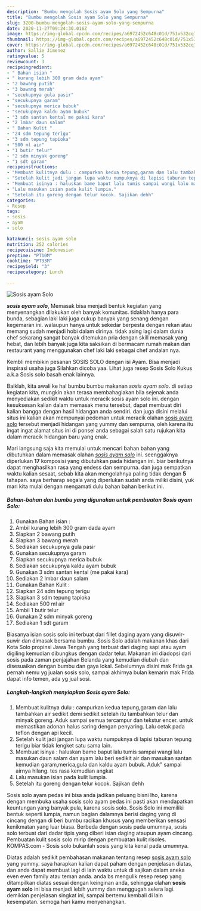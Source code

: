 ```yaml
---
description: "Bumbu mengolah Sosis ayam Solo yang Sempurna"
title: "Bumbu mengolah Sosis ayam Solo yang Sempurna"
slug: 3200-bumbu-mengolah-sosis-ayam-solo-yang-sempurna
date: 2020-11-27T09:24:30.016Z
image: https://img-global.cpcdn.com/recipes/a6972452c648c01d/751x532cq70/sosis-ayam-solo-foto-resep-utama.jpg
thumbnail: https://img-global.cpcdn.com/recipes/a6972452c648c01d/751x532cq70/sosis-ayam-solo-foto-resep-utama.jpg
cover: https://img-global.cpcdn.com/recipes/a6972452c648c01d/751x532cq70/sosis-ayam-solo-foto-resep-utama.jpg
author: Sallie Jimenez
ratingvalue: 5
reviewcount: 3
recipeingredient:
- " Bahan isian "
- " kurang lebih 300 gram dada ayam"
- "2 bawang putih"
- "3 bawang merah"
- "secukupnya gula pasir"
- "secukupnya garam"
- "secukupnya merica bubuk"
- "secukupnya kaldu ayam bubuk"
- "3 sdm santan kental me pakai kara"
- "2 lmbar daun salam"
- " Bahan Kulit "
- "24 sdm tepung terigu"
- "3 sdm tepung tapioka"
- "500 ml air"
- "1 butir telur"
- "2 sdm minyak goreng"
- "1 sdt garam"
recipeinstructions:
- "Membuat kulitnya dulu : campurkan kedua tepung,garam dan lalu tambahkan air sedikit demi sedikit setelah itu tambahkan telur dan minyak goreng. Aduk sampai semua tercampur dan tekstur encer. untuk memastikan adonan halus saring dengan penyaring. Lalu cetak pada teflon dengan api kecil."
- "Setelah kulit jadi jangan lupa waktu numpuknya di lapisi taburan tepung terigu biar tidak lengket satu sama lain."
- "Membuat isinya : haluskan bame baput lalu tumis sampai wangi lalu masukan daun salam dan ayam lalu beri sedikit air dan masukan santan kemudian garam,merica,gula dan kaldu ayam bubuk. Aduk&#34; sampai airnya hilang. tes rasa kemudian angkat"
- "Lalu masukan isian pada kulit lumpia."
- "Setelah itu goreng dengan telur kocok. Sajikan dehh"
categories:
- Resep
tags:
- sosis
- ayam
- solo

katakunci: sosis ayam solo 
nutrition: 252 calories
recipecuisine: Indonesian
preptime: "PT10M"
cooktime: "PT33M"
recipeyield: "3"
recipecategory: Lunch

---
```



![Sosis ayam Solo](https://img-global.cpcdn.com/recipes/a6972452c648c01d/751x532cq70/sosis-ayam-solo-foto-resep-utama.jpg)

<b><i>sosis ayam solo</i></b>, Memasak bisa menjadi bentuk kegiatan yang menyenangkan dilakukan oleh banyak komunitas. tidaklah hanya para bunda, sebagian laki laki juga cukup banyak yang senang dengan kegemaran ini. walaupun hanya untuk sekedar berpesta dengan rekan atau memang sudah menjadi hobi dalam dirinya. tidak asing lagi dalam dunia chef sekarang sangat banyak ditemukan pria dengan skill memasak yang hebat, dan lebih banyak juga kita saksikan di bermacam rumah makan dan restaurant yang menggunakan chef laki laki sebagai chef andalan nya.

Kembli membikin pesanan SOSIS SOLO dengan isi Ayam. Bisa menjadi inspirasi usaha juga Silahkan dicoba yaa. Lihat juga resep Sosis Solo Kukus a.k.a Sosis solo basah enak lainnya.

Baiklah, kita awali ke hal bumbu bumbu makanan <i>sosis ayam solo</i>. di setiap kegiatan kita, mungkin akan terasa membahagiakan bila sejenak anda menyediakan sedikit waktu untuk meracik sosis ayam solo ini. dengan kesuksesan kalian dalam memasak menu tersebut, dapat membuat diri kalian bangga dengan hasil hidangan anda sendiri. dan juga disini melalui situs ini kalian akan mempunyai pedoman untuk meracik olahan <u>sosis ayam solo</u> tersebut menjadi hidangan yang yummy dan sempurna, oleh karena itu ingat ingat alamat situs ini di ponsel anda sebagai salah satu rujukan kita dalam meracik hidangan baru yang enak.


Mari langsung saja kita memulai untuk mencari bahan bahan yang dibutuhkan dalam memasak olahan <u><i>sosis ayam solo</i></u> ini. seenggaknya diperlukan <b>17</b> komposisi yang dibutuhkan pada hidangan ini. biar berikutnya dapat menghasilkan rasa yang endess dan sempurna. dan juga sempatkan waktu kalian sesaat, sebab kita akan mengolahnya paling tidak dengan <b>5</b> tahapan. saya berharap segala yang diperlukan sudah anda miliki disini, yuk mari kita mulai dengan mengamati dulu bahan bahan berikut ini.

<!--inarticleads1-->

##### Bahan-bahan dan bumbu yang digunakan untuk pembuatan Sosis ayam Solo:

1. Gunakan  Bahan isian :
1. Ambil  kurang lebih 300 gram dada ayam
1. Siapkan 2 bawang putih
1. Siapkan 3 bawang merah
1. Sediakan secukupnya gula pasir
1. Gunakan secukupnya garam
1. Siapkan secukupnya merica bubuk
1. Sediakan secukupnya kaldu ayam bubuk
1. Gunakan 3 sdm santan kental (me pakai kara)
1. Sediakan 2 lmbar daun salam
1. Gunakan  Bahan Kulit :
1. Siapkan 24 sdm tepung terigu
1. Siapkan 3 sdm tepung tapioka
1. Sediakan 500 ml air
1. Ambil 1 butir telur
1. Gunakan 2 sdm minyak goreng
1. Sediakan 1 sdt garam


Biasanya isian sosis solo ini terbuat dari fillet daging ayam yang disuwir-suwir dan dimasak bersama bumbu. Sosis Solo adalah makanan khas dari Kota Solo propinsi Jawa Tengah yang terbuat dari daging sapi atau ayam digiling kemudian dibungkus dengan dadar telur. Makanan ini diadopsi dari sosis pada zaman penjajahan Belanda yang kemudian diubah dan disesuaikan dengan bumbu dan gaya lokal. Sebelumnya disini mak Frida ga pernah nemu yg jualan sosis solo, sampai akhirnya bulan kemarin mak Frida dapat info temen, ada yg jual sosi. 

<!--inarticleads2-->

##### Langkah-langkah menyiapkan Sosis ayam Solo:

1. Membuat kulitnya dulu : campurkan kedua tepung,garam dan lalu tambahkan air sedikit demi sedikit setelah itu tambahkan telur dan minyak goreng. Aduk sampai semua tercampur dan tekstur encer. untuk memastikan adonan halus saring dengan penyaring. Lalu cetak pada teflon dengan api kecil.
1. Setelah kulit jadi jangan lupa waktu numpuknya di lapisi taburan tepung terigu biar tidak lengket satu sama lain.
1. Membuat isinya : haluskan bame baput lalu tumis sampai wangi lalu masukan daun salam dan ayam lalu beri sedikit air dan masukan santan kemudian garam,merica,gula dan kaldu ayam bubuk. Aduk&#34; sampai airnya hilang. tes rasa kemudian angkat
1. Lalu masukan isian pada kulit lumpia.
1. Setelah itu goreng dengan telur kocok. Sajikan dehh


Sosis solo ayam pedas ini bisa anda jadikan peluang bisni lho, karena dengan membuka usaha sosis solo ayam pedas ini pasti akan mendapatkan keuntungan yang banyak pula, karena sosis solo. Sosis Solo ini memiliki bentuk seperti lumpia, namun bagian dalamnya berisi daging yang di cincang dengan di beri bumbu racikan khusus yang memberikan sensasi kenikmatan yang luar biasa. Berbeda dengan sosis pada umumnya, sosis solo terbuat dari dadar tipis yang diberi isian daging ataupun ayam cincang. Pembuatan kulit sosis solo mirip dengan pembuatan kulit risoles. KOMPAS.com - Sosis solo bukanlah sosis yang kita kenal pada umumnya. 

Diatas adalah sedikit pembahasan makanan tentang resep <u>sosis ayam solo</u> yang yummy. saya harapkan kalian dapat paham dengan penjelasan diatas, dan anda dapat membuat lagi di lain waktu untuk di sajikan dalam aneka even even family atau teman anda. anda bs mengulik resep resep yang ditampilkan diatas sesuai dengan keinginan anda, sehingga olahan <b>sosis ayam solo</b> ini bisa menjadi lebih yummy dan menggugah selera lagi. demikian penjelasan singkat ini, sampai bertemu kembali di lain kesempatan. semoga hari kamu menyenangkan.
